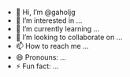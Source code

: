- 👋 Hi, I’m @gaholjg
- 👀 I’m interested in ...
- 🌱 I’m currently learning ...
- 💞️ I’m looking to collaborate on ...
- 📫 How to reach me ...
- 😄 Pronouns: ...
- ⚡ Fun fact: ...

<!---
gaholjg/gaholjg is a ✨ special ✨ repository because its `README.md` (this file) appears on your GitHub profile.
You can click the Preview link to take a look at your changes.
--->
